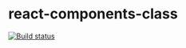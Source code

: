 # react-components-class

[![Build status](https://ci.appveyor.com/api/projects/status/dtscgrct5xvwo04b?svg=true)](https://ci.appveyor.com/project/Strassee/react-components-class)